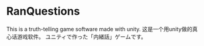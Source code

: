 # RanQuestions
This is a truth-telling game software made with unity.
这是一个用unity做的真心话游戏软件。
ユニティで作った「内緒話」ゲームです。
